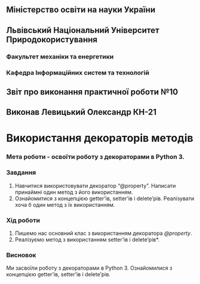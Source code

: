 ## Міністерство освіти на науки України
## Львівський Національний Університет Природокористування
### Факультет механіки та енергетики
### Кафедра Інформаційних систем та технологій

## Звіт про виконання практичної роботи №10

## Виконав Левицький Олександр КН-21
# Використання декораторів методів

### Мета роботи - освоїти роботу з декораторами в Python 3.

### Завдання
1. Навчитися використовувати декоратор “@property”. Написати принаймні один метод з його використанням.
2. Ознайомитися з концепцією ​getter​’ів, setter’​ів і delete​’рів. Реалізувати хоча б один метод з їх використанням.

### Хід роботи
1. Пишемо нас основний клас з використанням декоратора *@property*.
2. Реалізуємо метод з використанням setter’​ів і delete​’рів*.

### Висновок
Ми засвоїли роботу з декораторами в Python 3. Ознайомилися з концепцією ​getter​’ів, setter’​ів і delete​’рів.
